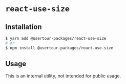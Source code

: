 # `react-use-size`

## Installation

```sh
$ yarn add @usertour-packages/react-use-size
# or
$ npm install @usertour-packages/react-use-size
```

## Usage

This is an internal utility, not intended for public usage.
